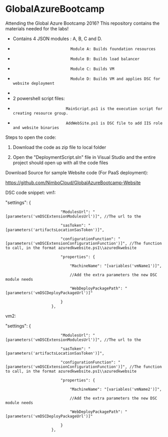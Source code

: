 # GlobalAzureBootcamp
Attending the Global Azure Bootcamp 2016? This repository contains the materials needed for the labs!

-  Contains 4 JSON modules : A, B, C and D.  
-                              Module A: Builds foundation resources
-                              Module B: Builds load balancer
-                              Module C: Builds VM 
-                              Module D: Builds VM and applies DSC for website deployment
                    
-
-  2 powershell script files:
-                            MainScript.ps1 is the execution script for creating resource group. 
-                            AddWebSite.ps1 is DSC file to add IIS role and website binaries


Steps to open the code:

1) Download the code as zip file to local folder

2) Open the "DeploymentScript.sln" file in Visual Studio and the entire project should open up with all the code files

Download Source for sample Website code (For PaaS deployment):

https://github.com/NimboCloud/GlobalAzureBootcamp-Website

DSC code snippet:
vm1:

 "settings": {
 
                            "ModulesUrl": "[parameters('vmDSCExtensionModulesUrl')]", //The url to the
                            
                            "sasToken": "[parameters('artifactsLocationSasToken')]",
                            
                            "configurationFunction": "[parameters('vmDSCExtensionConfigurationFunction')]", //The function to call, in the format azuredkwebsite.ps1\\azuredkwebsite
                            
                            "properties": {
                            
                                "MachineName": "[variables('vmName1')]",
                                
                                //Add the extra parameters the new DSC module needs
                                
                                "WebDeployPackagePath": "[parameters('vmDSCDeployPackageUrl')]"
                              
                            }
                        },




vm2:

 "settings": {
 
                            "ModulesUrl": "[parameters('vmDSCExtensionModulesUrl')]", //The url to the
                            
                            "sasToken": "[parameters('artifactsLocationSasToken')]",
                            
                            "configurationFunction": "[parameters('vmDSCExtensionConfigurationFunction')]", //The function to call, in the format azuredkwebsite.ps1\\azuredkwebsite
                            
                            "properties": {
                            
                                "MachineName": "[variables('vmName2')]",
                                
                                //Add the extra parameters the new DSC module needs
                                
                                "WebDeployPackagePath": "[parameters('vmDSCDeployPackageUrl')]"
                               
                            }
                        },
                        
    


